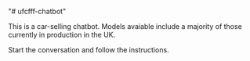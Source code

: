 "# ufcfff-chatbot" 

This is a car-selling chatbot. Models avaiable include a majority of those currently in production in the UK.

Start the conversation and follow the instructions.